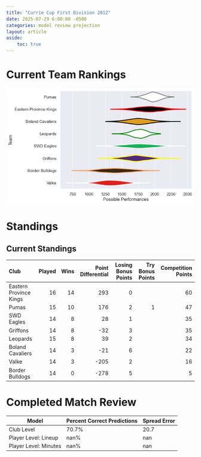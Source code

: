 ```yaml
---  
title: "Currie Cup First Division 2012"  
date: 2025-07-29 6:00:00 -0500  
categories: model review projection  
layout: article  
aside:  
    toc: true  
---
```

# Current Team Rankings


![Club Rankings](plots/rankings_Currie_Cup_First_Division_2012.png)
# Standings

## Current Standings


| Club                   |   Played |   Wins |   Point Differential |   Losing Bonus Points |   Try Bonus Points |   Competition Points |
|:-----------------------|---------:|-------:|---------------------:|----------------------:|-------------------:|---------------------:|
| Eastern Province Kings |       16 |     14 |                  293 |                     0 |                    |                   60 |
| Pumas                  |       15 |     10 |                  176 |                     2 |                  1 |                   47 |
| SWD Eagles             |       14 |      8 |                   28 |                     1 |                    |                   35 |
| Griffons               |       14 |      8 |                  -32 |                     3 |                    |                   35 |
| Leopards               |       15 |      8 |                   39 |                     2 |                    |                   34 |
| Boland Cavaliers       |       14 |      3 |                  -21 |                     6 |                    |                   22 |
| Valke                  |       14 |      3 |                 -205 |                     2 |                    |                   16 |
| Border Bulldogs        |       14 |      0 |                 -278 |                     5 |                    |                    5 |



# Completed Match Review


| Model | Percent Correct Predictions | Spread Error |
| ------ | ------ | ------ |
| Club Level | 70.7% | 20.7 |
| Player Level: Lineup | nan% | nan |
| Player Level: Minutes | nan% | nan |

